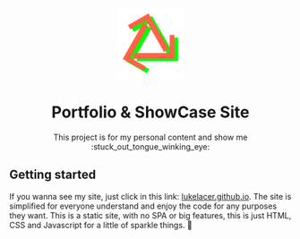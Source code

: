 <h1 align="center">
<br>
  <img src="./image/logotipo.svg" alt="lukelacer.github.io" width="120">
<br>
<br>
Portfolio & ShowCase Site
</h1>

<p align="center">This project is for my personal content and show me :stuck_out_tongue_winking_eye: </p>

## Getting started

If you wanna see my site, just click in this link: <a href="lukelacer.github.io">lukelacer.github.io</a>.
The site is simplified for everyone understand and enjoy the code for any purposes they want. This is a static site, with no SPA or big features, this is just HTML, CSS and Javascript for a little of sparkle things. :tada: